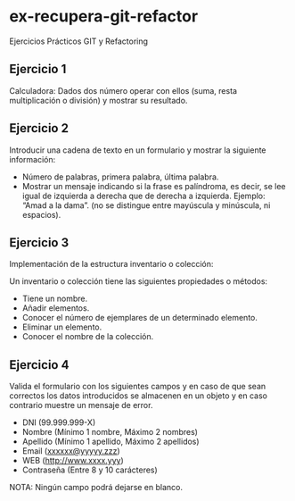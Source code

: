 # ex-recupera-git-refactor
Ejercicios Prácticos GIT y Refactoring

## Ejercicio 1
Calculadora: Dados dos número operar con ellos (suma, resta multiplicación o división) y mostrar su resultado.

## Ejercicio 2
Introducir una cadena de texto en un formulario y mostrar la siguiente información: 
- Número de palabras, primera palabra, última palabra.
- Mostrar un mensaje indicando si la frase es palíndroma, es decir, se lee igual de izquierda a derecha que de derecha a izquierda. Ejemplo: “Amad a la dama”. (no se distingue entre mayúscula y minúscula, ni espacios). 


## Ejercicio 3
Implementación de la estructura inventario o colección:

Un inventario o colección tiene las siguientes propiedades o métodos:
- Tiene un nombre.
- Añadir elementos.
- Conocer el número de ejemplares de un determinado elemento.
- Eliminar un elemento.
- Conocer el nombre de la colección.

## Ejercicio 4
Valida el formulario con los siguientes campos y en caso de que sean correctos los datos introducidos se almacenen en un objeto y en caso contrario muestre un mensaje de error.
   - DNI (99.999.999-X)
   - Nombre (Mínimo 1 nombre, Máximo 2 nombres)
   - Apellido (Mínimo 1 apellido, Máximo 2 apellidos)
   - Email (xxxxxx@yyyyy.zzz)
   - WEB (http://www.xxxx.yyy)
   - Contraseña (Entre 8 y 10 carácteres)

NOTA: Ningún campo podrá dejarse en blanco.
